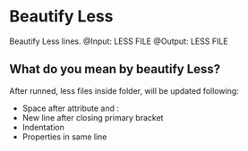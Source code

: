 # Beautify Less
Beautify Less lines.
@Input: LESS FILE
@Output: LESS FILE

## What do you mean by beautify Less?
After runned, less files inside folder, will be updated following:

- Space after attribute and :
- New line after closing primary bracket
- Indentation
- Properties in same line
